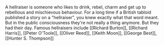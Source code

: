 A hellraiser is someone who likes to drink, rebel, charm and get up to rebellious and mischievous behaviour. For a long time if a British tabloid published a story on a "hellraiser", you knew exactly what that word meant. But in the public consciousness they're not really a thing anymore. But they had their day. Famous hellraisers include [[Richard Burton]], [[Richard Harris]], [[Peter O'Toole]], [[Oliver Reed]], [[Keith Moon]], [[George Best]], [[Hunter S. Thompson]]